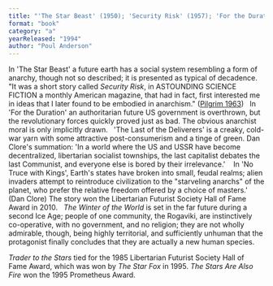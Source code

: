 ```yaml
---
title: "'The Star Beast' (1950); 'Security Risk' (1957); 'For the Duration'  (1957); 'The Last of the Deliverers' (1958; revised version 1976); 'No Truce  with Kings' (1963); Trader to the Stars (1964);    The Star Fox  (1965); The Winter of the World (1976); The Stars Are Also Fire (1994)"
format: "book"
category: "a"
yearReleased: "1994"
author: "Poul Anderson"
---
```

In 'The Star Beast' a future earth has  a social system resembling a form of anarchy, though not so described; it is  presented as typical of decadence.
 
"It was a short story called <em>Security Risk</em>, in  ASTOUNDING SCIENCE FICTION a monthly American magazine, that had in fact, first  interested me in ideas that I later found to be embodied in anarchism." (<a href="biblio.htm#Pilgrim">Pilgrim  1963</a>)
 
In 'For the Duration' an authoritarian  future US government is overthrown, but the revolutionary forces quickly proved  just as bad. The obvious anarchist moral is only implicitly drawn.
 
'The Last of the Deliverers' is a creaky, cold-war yarn with some attractive post-consumerism and a tinge of  green. Dan Clore's summation: 'In a world where the US and USSR have become  decentralized, libertarian socialist townships, the last capitalist debates the  last Communist, and everyone else is bored by their irrelevance.'  
 
In 'No Truce with Kings', Earth's states have broken into small, feudal realms; alien invaders attempt to reintroduce civilization to the "starveling anarchs" of the planet, who prefer the relative freedom offered by a choice of masters.' (Dan Clore) The story won the Libertarian Futurist Society  Hall of Fame Award in 2010.
 
<em>The Winter of the World</em> is set in the far future during a second Ice Age; people of one community, the Rogaviki, are instinctively co-operative, with no government, and no religion; they are not wholly admirable, though, being highly territorial, and sufficiently unhuman that the protagonist finally concludes that they are actually a new human species.

<em>Trader to the  Stars</em> tied for the 1985 Libertarian Futurist Society Hall of Fame  Award, which was won by <em>The Star Fox</em> in 1995. <em>The Stars Are Also Fire</em>  won the 1995 Prometheus Award.
 
